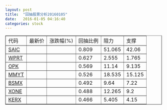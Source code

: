 ```yaml
---
layout: post
title:  "回抽股票分析20160105"
date:   2016-01-05 04:16:40
categories: stock
---
```

<script type="text/javascript">
var stockList = []
stockList.push('gb_saic');
stockList.push('gb_wprt');
stockList.push('gb_opk');
stockList.push('gb_mmyt');
stockList.push('gb_bsmx');
stockList.push('gb_xone');
stockList.push('gb_kerx');
</script>
<table border="1">
 <tr>
 <td>代码</td>
 <td>最新价</td>
 <td>涨跌幅(%)</td>
 <td>回抽比例</td>
 <td>阻力</td>
 <td>支撑</td>
</tr>
  <tr id="saic">
  <td><a href="http://stock.finance.sina.com.cn/usstock/quotes/SAIC.html" target="_blank">SAIC</a></td><td></td><td></td><td>0.809</td><td>51.065</td><td>42.06</td></tr>
  <tr id="wprt">
  <td><a href="http://stock.finance.sina.com.cn/usstock/quotes/WPRT.html" target="_blank">WPRT</a></td><td></td><td></td><td>0.627</td><td>2.555</td><td>1.765</td></tr>
  <tr id="opk">
  <td><a href="http://stock.finance.sina.com.cn/usstock/quotes/OPK.html" target="_blank">OPK</a></td><td></td><td></td><td>0.569</td><td>11.14</td><td>9.135</td></tr>
  <tr id="mmyt">
  <td><a href="http://stock.finance.sina.com.cn/usstock/quotes/MMYT.html" target="_blank">MMYT</a></td><td></td><td></td><td>0.526</td><td>18.535</td><td>15.125</td></tr>
  <tr id="bsmx">
  <td><a href="http://stock.finance.sina.com.cn/usstock/quotes/BSMX.html" target="_blank">BSMX</a></td><td></td><td></td><td>0.492</td><td>9.64</td><td>7.22</td></tr>
  <tr id="xone">
  <td><a href="http://stock.finance.sina.com.cn/usstock/quotes/XONE.html" target="_blank">XONE</a></td><td></td><td></td><td>0.488</td><td>12.265</td><td>9.2</td></tr>
  <tr id="kerx">
  <td><a href="http://stock.finance.sina.com.cn/usstock/quotes/KERX.html" target="_blank">KERX</a></td><td></td><td></td><td>0.466</td><td>5.405</td><td>4.15</td></tr>
</table>
